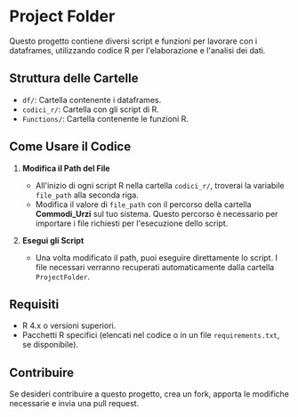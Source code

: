 # Project Folder

Questo progetto contiene diversi script e funzioni per lavorare con i dataframes, utilizzando codice R per l'elaborazione e l'analisi dei dati.

## Struttura delle Cartelle

- `df/`: Cartella contenente i dataframes.
- `codici_r/`: Cartella con gli script di R.
- `Functions/`: Cartella contenente le funzioni R.

## Come Usare il Codice

1. **Modifica il Path del File**
   - All'inizio di ogni script R nella cartella `codici_r/`, troverai la variabile `file_path` alla seconda riga.
   - Modifica il valore di `file_path` con il percorso della cartella **Commodi_Urzi** sul tuo sistema. Questo percorso è necessario per importare i file richiesti per l'esecuzione dello script.

2. **Esegui gli Script**
   - Una volta modificato il path, puoi eseguire direttamente lo script. I file necessari verranno recuperati automaticamente dalla cartella `ProjectFolder`.

## Requisiti

- R 4.x o versioni superiori.
- Pacchetti R specifici (elencati nel codice o in un file `requirements.txt`, se disponibile).

## Contribuire

Se desideri contribuire a questo progetto, crea un fork, apporta le modifiche necessarie e invia una pull request.

